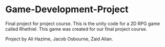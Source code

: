# Game-Development-Project
Final project for project course.
This is the unity code for a 2D RPG game called Rhethiel. This game was created for our final project course.


Project by Ali Hazime, Jacob Osbourne, Zaid Alian.
